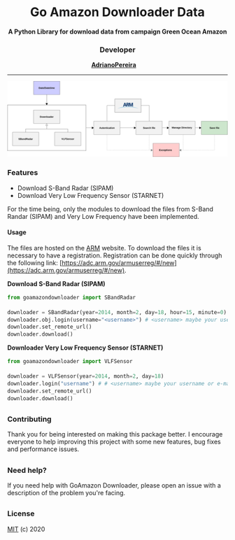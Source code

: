 <h1 align="center">Go Amazon Downloader Data</h1>
<div align="center">
  <strong>A Python Library for download data from campaign Green Ocean Amazon</strong>
</div>

<h3 align="center">Developer</h3>
<div align="center">
  <strong>
    <a href="https://github.com/AdrianoPereira">AdrianoPereira</a> &emsp;
  </strong>
</div>

---

![schema](./assets/schema.png)

### Features
- Download S-Band Radar (SIPAM)
- Download Very Low Frequency Sensor (STARNET)

For the time being, only the modules to download the files from S-Band Randar (SIPAM) and Very Low 
Frequency have been implemented.

#### Usage
The files are hosted on the [ARM](https://www.arm.gov/research/campaigns/amf2014goamazon) website. 
To download the files it is necessary to have a registration. Registration can be done quickly through the following 
link: [https://adc.arm.gov/armuserreg/#/new](https://adc.arm.gov/armuserreg/#/new).

**Download S-Band Radar (SIPAM)**

```python
from goamazondownloader import SBandRadar

downloader = SBandRadar(year=2014, month=2, day=18, hour=15, minute=0)
downloader.obj.login(username="<username>") # <username> maybe your username or e-mail
downloader.set_remote_url()
downloader.download()

```

**Downloader Very Low Frequency Sensor (STARNET)**
```python
from goamazondownloader import VLFSensor

downloader = VLFSensor(year=2014, month=2, day=18)
downloader.login("username") # # <username> maybe your username or e-mail
downloader.set_remote_url()
downloader.download()

```
##

### Contributing
Thank you for being interested on making this package better. I encourage everyone to help improving this project with 
some new features, bug fixes and performance issues. 

##

### Need help?
If you need help with GoAmazon Downloader, please open an issue with a description of the problem you're facing. 

##

### License
[MIT](LICENSE) (c) 2020